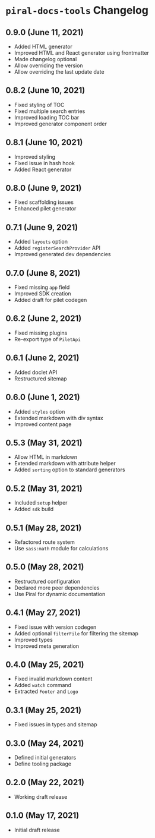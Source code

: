 # `piral-docs-tools` Changelog

## 0.9.0 (June 11, 2021)

- Added HTML generator
- Improved HTML and React generator using frontmatter
- Made changelog optional
- Allow overriding the version
- Allow overriding the last update date

## 0.8.2 (June 10, 2021)

- Fixed styling of TOC
- Fixed multiple search entries
- Improved loading TOC bar
- Improved generator component order

## 0.8.1 (June 10, 2021)

- Improved styling
- Fixed issue in hash hook
- Added React generator

## 0.8.0 (June 9, 2021)

- Fixed scaffolding issues
- Enhanced pilet generator

## 0.7.1 (June 9, 2021)

- Added `layouts` option
- Added `registerSearchProvider` API
- Improved generated dev dependencies

## 0.7.0 (June 8, 2021)

- Fixed missing `app` field
- Improved SDK creation
- Added draft for pilet codegen

## 0.6.2 (June 2, 2021)

- Fixed missing plugins
- Re-export type of `PiletApi`

## 0.6.1 (June 2, 2021)

- Added doclet API
- Restructured sitemap

## 0.6.0 (June 1, 2021)

- Added `styles` option
- Extended markdown with div syntax
- Improved content page

## 0.5.3 (May 31, 2021)

- Allow HTML in markdown
- Extended markdown with attribute helper
- Added `sorting` option to standard generators

## 0.5.2 (May 31, 2021)

- Included `setup` helper
- Added `sdk` build

## 0.5.1 (May 28, 2021)

- Refactored route system
- Use `sass:math` module for calculations

## 0.5.0 (May 28, 2021)

- Restructured configuration
- Declared more peer dependencies
- Use Piral for dynamic documentation

## 0.4.1 (May 27, 2021)

- Fixed issue with version codegen
- Added optional `filterFile` for filtering the sitemap
- Improved types
- Improved meta generation

## 0.4.0 (May 25, 2021)

- Fixed invalid markdown content
- Added `watch` command
- Extracted `Footer` and `Logo`

## 0.3.1 (May 25, 2021)

- Fixed issues in types and sitemap

## 0.3.0 (May 24, 2021)

- Defined initial generators
- Define tooling package

## 0.2.0 (May 22, 2021)

- Working draft release

## 0.1.0 (May 17, 2021)

- Initial draft release
